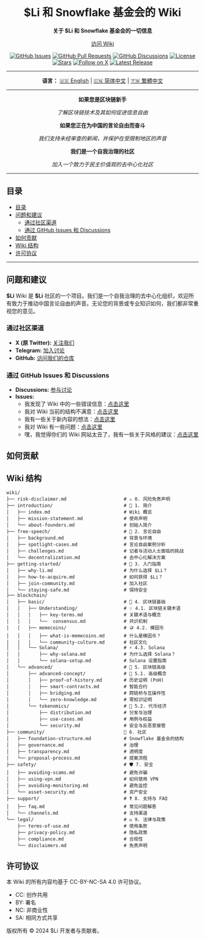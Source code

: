 <!-- markdownlint-disable no-inline-html first-line-heading no-emphasis-as-heading -->

<div align="center">

# $Li 和 Snowflake 基金会的 Wiki

**关于 $Li 和 Snowflake 基金会的一切信息**

[访问 Wiki](https://www.lidao.wiki)

[![GitHub Issues](https://img.shields.io/github/issues/li-dao/wiki)](https://github.com/li-dao/wiki/issues)
[![GitHub Pull Requests](https://img.shields.io/github/issues-pr/li-dao/wiki)](https://github.com/li-dao/wiki/pulls)
[![GitHub Discussions](https://img.shields.io/github/discussions/li-dao/wiki)](https://github.com/li-dao/wiki/discussions)
[![License](https://img.shields.io/github/license/li-dao/wiki)](https://github.com/li-dao/wiki/blob/main/LICENSE)
[![Stars](https://img.shields.io/github/stars/li-dao/wiki)](https://github.com/li-dao/wiki)
[![Follow on X](https://img.shields.io/twitter/follow/Li_memecoin)](https://x.com/Li_memecoin)
[![Latest Release](https://img.shields.io/github/v/release/li-dao/wiki)](https://github.com/li-dao/wiki/releases)

---

**语言：**  [🇺🇸 English](README.md) | [🇨🇳 简体中文](README_zh-CN.md) | [🇹🇼 繁體中文](README_zh-TW.md)

</div>

---

<div align="center">

**如果您是区块链新手**

_了解区块链技术及其如何促进信息自由_

**如果您正在为中国的言论自由而奋斗**

_我们支持未经审查的新闻，并保护在受限制地区的声音_

**我们是一个自我治理的社区**

_加入一个致力于民主价值观的去中心化社区_

</div>

---

## 目录

- [目录](#目录)
- [问题和建议](#问题和建议)
  - [通过社区渠道](#通过社区渠道)
  - [通过 GitHub Issues 和 Discussions](#通过-github-issues-和-discussions)
- [如何贡献](#如何贡献)
- [Wiki 结构](#wiki-结构)
- [许可协议](#许可协议)

---

## 问题和建议

**\$Li** Wiki 是 **\$Li** 社区的一个项目。我们是一个自我治理的去中心化组织，欢迎所有致力于推动中国言论自由的声音。无论您的背景或专业知识如何，我们都非常重视您的意见。

### 通过社区渠道

- **X (原 Twitter):** [关注我们](https://x.com/Li_memecoin)
- **Telegram:** [加入讨论](https://t.co/5Z1meSkAlZ)
- **GitHub:** [访问我们的仓库](https://github.com/li-dao/wiki)

### 通过 GitHub Issues 和 Discussions

- **Discussions:** [参与讨论](https://github.com/li-dao/wiki/discussions)
- **Issues:**
  - 我发现了 Wiki 中的一些错误信息：[点击这里](https://github.com/li-dao/wiki/issues/new?assignees=really-need-anonymous&labels=bug,wiki&template=bug_report.yml)
  - 我对 Wiki 当前的结构不满意：[点击这里](https://github.com/li-dao/wiki/issues/new?assignees=really-need-anonymous&labels=enhancement,wiki,structure&template=feature_request_structure.yml)
  - 我有一些关于新内容的想法：[点击这里](https://github.com/li-dao/wiki/issues/new?assignees=really-need-anonymous&labels=enhancement,wiki,content&template=content_request.yml)
  - 我对 Wiki 有一些问题：[点击这里](https://github.com/li-dao/wiki/issues/new?assignees=really-need-anonymous&labels=question,wiki&template=question.yml)
  - 嘿，我觉得你们的 Wiki 网站太丑了，我有一些关于风格的建议：[点击这里](https://github.com/li-dao/wiki/issues/new?assignees=really-need-anonymous&labels=style,wiki&template=style_report.yml)

## 如何贡献

## Wiki 结构

```plaintext
wiki/
├── risk-disclaimer.md                     # ⚠️ 0. 风险免责声明
├── introduction/                          # 🔗 1. 简介
│   ├── index.md                           # Wiki 概览
│   ├── mission-statement.md               # 使命声明
│   └── about-founders.md                  # 创始人简介
├── free-speech/                           # 🔗 2. 言论自由
│   ├── background.md                      # 背景与环境
│   ├── spotlight-cases.md                 # 言论自由案例分析
│   ├── challenges.md                      # 记者与活动人士面临的挑战
│   └── decentralization.md                # 去中心化解决方案
├── getting-started/                       # 🔗 3. 入门指南
│   ├── why-li.md                          # 为什么选择 $Li？
│   ├── how-to-acquire.md                  # 如何获得 $Li？
│   ├── join-community.md                  # 加入社区
│   └── staying-safe.md                    # 保持安全
├── blockchain/
│   ├── basic/                             # 🔰 4. 区块链基础
│   │   ├── Understanding/                 # 💡 4.1. 区块链关键术语
│   │   │   ├── key-terms.md               # 关键术语与概念
│   │   │   └──  consensus.md              # 共识机制
│   │   ├── memecoins/                     # 🪙 4.2. 模因币
│   │   │   ├── what-is-memecoins.md       # 什么是模因币？
│   │   │   └── community-culture.md       # 社区文化
│   │   └── Solana/                        # ⚡ 4.3. Solana
│   │       ├── why-solana.md              # 为什么选择 Solana？
│   │       └── solana-setup.md            # Solana 设置指南
│   └── advanced/                          # 🔰 5. 区块链高级
│       ├── advanced-concept/              # 🔄 5.1. 高级概念
│       │   ├── proof-of-history.md        # 历史证明 (PoH)
│       │   ├── smart-contracts.md         # 智能合约
│       │   ├── bridging.md                # 跨链桥与互操作性
│       │   └── zero-knowledge.md          # 零知识证明
│       └── tokenomics/                    # 💎 5.2. 代币经济
│           ├── distribution.md            # 分发与治理
│           ├── use-cases.md               # 用例与权益
│           └── security.md                # 安全与反恶意接管
├── community/                             👥 6. 社区
│   ├── foundation-structure.md            # Snowflake 基金会的结构
│   ├── governance.md                      # 治理
│   ├── transparency.md                    # 透明度
│   └── proposal-process.md                # 提案流程
├── safety/                                # 🛡️ 7. 安全
│   ├── avoiding-scams.md                  # 避免诈骗
│   ├── using-vpn.md                       # 如何使用 VPN
│   ├── avoiding-monitoring.md             # 避免监控
│   └── asset-security.md                  # 资产安全
├── support/                               # ❓ 8. 支持与 FAQ
│   ├── faq.md                             # 常见问题解答
│   └── channels.md                        # 支持渠道
└── legal/                                 # ⚖️ 9. 法律与政策
    ├── terms-of-use.md                    # 使用条款
    ├── privacy-policy.md                  # 隐私政策
    ├── compliance.md                      # 合规性
    └── disclaimers.md                     # 免责声明
```

## 许可协议

本 Wiki 的所有内容均基于 CC-BY-NC-SA 4.0 许可协议。

- CC: 创作共用
- BY: 署名
- NC: 非商业性
- SA: 相同方式共享

版权所有 © 2024 $Li 开发者与贡献者。

